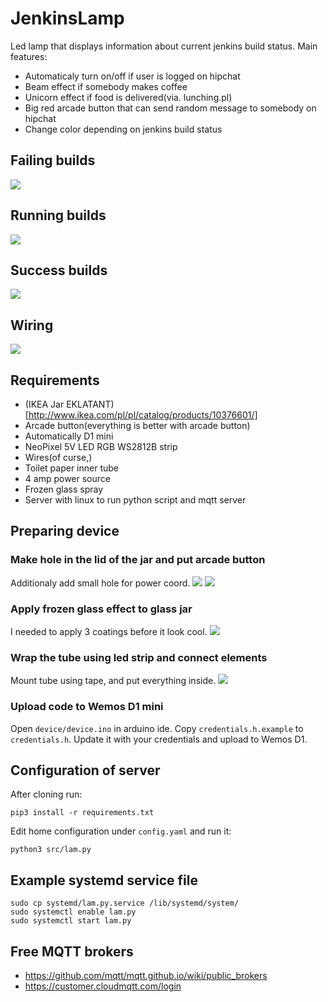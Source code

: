 # JenkinsLamp

Led lamp that displays information about current jenkins build status. Main features:

* Automaticaly turn on/off if user is logged on hipchat
* Beam effect if somebody makes coffee
* Unicorn effect if food is delivered(via. lunching.pl)
* Big red arcade button that can send random message to somebody on hipchat
* Change color depending on jenkins build status

## Failing builds
![](doc/failing.gif)

## Running builds
![](doc/running.gif)

## Success builds
![](doc/success.gif)

## Wiring
![](doc/sketch.png)

## Requirements

* (IKEA Jar EKLATANT)[http://www.ikea.com/pl/pl/catalog/products/10376601/]
* Arcade button(everything is better with arcade button)
* Automatically D1 mini
* NeoPixel 5V LED RGB WS2812B strip
* Wires(of curse,)
* Toilet paper inner tube
* 4 amp power source
* Frozen glass spray
* Server with linux to run python script and mqtt server

## Preparing device

### Make hole in the lid of the jar and put arcade button
Additionaly add small hole for power coord.
![](doc/step1.jpg)
![](doc/step1p.jpg)
### Apply frozen glass effect to glass jar
I needed to apply 3 coatings before it look cool.
![](doc/step2.jpg)
### Wrap the tube using led strip and connect elements
Mount tube using tape, and put everything inside.
![](doc/step3.jpg)

### Upload code to Wemos D1 mini

Open `device/device.ino` in arduino ide. Copy `credentials.h.example` to `credentials.h`. Update it with your credentials and upload to Wemos D1.

## Configuration of server

After cloning run:

```
pip3 install -r requirements.txt
```

Edit home configuration under `config.yaml` and run it:

```
python3 src/lam.py
```

## Example systemd service file

```
sudo cp systemd/lam.py.service /lib/systemd/system/
sudo systemctl enable lam.py
sudo systemctl start lam.py
```

## Free MQTT brokers

* https://github.com/mqtt/mqtt.github.io/wiki/public_brokers
* https://customer.cloudmqtt.com/login
